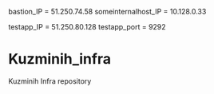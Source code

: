 bastion_IP = 51.250.74.58
someinternalhost_IP = 10.128.0.33

testapp_IP = 51.250.80.128
testapp_port = 9292

# Kuzminih_infra
Kuzminih Infra repository
